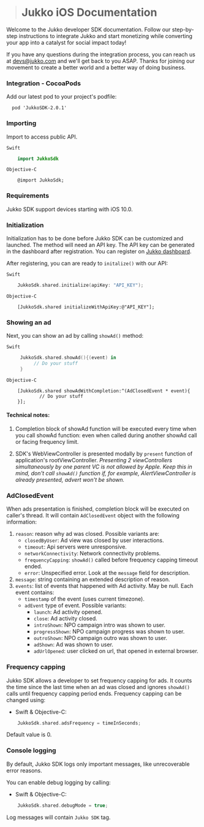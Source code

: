 ># Jukko iOS Documentation

Welcome to the Jukko developer SDK documentation. Follow our step-by-step instructions to
integrate Jukko and start monetizing while converting your app into a catalyst for social
impact today!

If you have any questions during the integration process, you can reach us at [devs@jukko.com](mailto:devs@jukko.com) and we'll get back to you ASAP. Thanks for joining our movement to create a better world and a better way of doing business.



### Integration - CocoaPods

Add our latest pod to your project's podfile:

```
  pod 'JukkoSDK-2.0.1'
```

### Importing 

Import to access public API.

`Swift`

```swift
    import JukkoSdk
```
`Objective-C`

```obj-c
    @import JukkoSdk;
```
### Requirements

Jukko SDK support devices starting with iOS 10.0.

### Initialization
Initialization has to be done before Jukko SDK can be customized and launched.  The method will need an API key. The API key can be generated in the dashboard after registration.
You can register on [Jukko dashboard](https://dashboard.staging.jukko.com).

After registering, you can are ready to `initalize()` with our API:

`Swift`

```swift
    JukkoSdk.shared.initialize(apiKey: "API_KEY");
```
`Objective-C`

```obj-c
    [JukkoSdk.shared initializeWithApiKey:@"API_KEY"];
```

### Showing an ad

Next, you can show an ad by calling `showAd()` method:

`Swift`

```swift
     JukkoSdk.shared.showAd(){(event) in
          // Do your stuff
     }
```
`Objective-C`

```obj-c
	[JukkoSdk.shared showAdWithCompletion:^(AdClosedEvent * event){
        	// Do your stuff
    }];
```

#### Technical notes:
1.  Completion block of showAd function will be executed every time when you call showAd function: even when called during another showAd call or facing frequency limit.

2.  SDK's WebViewController is presented modally by `present` function of application's rootViewController.
              	*Presenting 2 viewControllers simultaneously by one parent VC is not allowed by Apple. Keep this in mind, don't call `showAd()` function if, for example, AlertViewController is already presented, advert won't be shown.*

### AdClosedEvent
When ads presentation is finished, completion block will be executed on caller's thread. It will contain `AdClosedEvent` object with the following information:

1. `reason`: reason why ad was closed. Possible variants are:
    * `closedByUser`: Ad view was closed by user interactions.
    * `timeout`: Api servers were unresponsive.
    * `networkConnectivity`: Network connectivity problems.
    * `frequencyCapping`: `showAd()` called before frequency capping timeout ended.
    * `error`: Unspecified error. Look at the `message` field for description.
2. `message`: string containing an extended description of reason.
3. `events`: list of events that happened with Ad activity. May be null. Each event contains:
    * `timestamp` of the event (uses current timezone).
    * `adEvent` type of event. Possible variants:
        * `launch`: Ad activity opened.
        * `close`: Ad activity closed.
        * `introShown`: NPO campaign intro was shown to user.
        * `progressShown`: NPO campaign progress was shown to user.
        * `outroShown`: NPO campaign outro was shown to user.
        * `adShown`: Ad was shown to user.
        * `adUrlOpened`: user clicked on url, that opened in external browser.



### Frequency capping

Jukko SDK allows a developer to set frequency capping for ads. It counts the time since the last time when an ad was closed and ignores `showAd()` calls until frequency capping period ends. Frequency capping can be changed using:

* Swift & Objective-C:

```swift
    JukkoSdk.shared.adsFrequency = timeInSeconds;
```

Default value is 0.


### Console logging

By default, Jukko SDK logs only important messages, like unrecoverable error reasons.

You can enable debug logging by calling:

* Swift & Objective-C:

```swift
    JukkoSdk.shared.debugMode = true;
```
Log messages will contain `Jukko SDK` tag.

